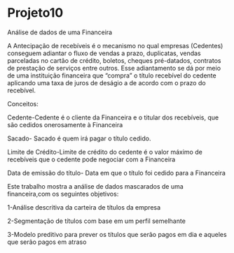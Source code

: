 # Projeto10
Análise de dados de uma Financeira

A Antecipação de recebíveis é o mecanismo no qual empresas (Cedentes) conseguem adiantar
o fluxo de vendas a prazo, duplicatas, vendas parceladas no cartão de crédito, boletos,
cheques pré-datados, contratos de prestação de serviços entre outros. Esse adiantamento se
dá por meio de uma instituição financeira que “compra” o título recebível do cedente aplicando uma
taxa de juros de deságio a de acordo com o prazo do recebível.

Conceitos:

Cedente-Cedente é o cliente da Financeira e o titular dos recebíveis, que são cedidos onerosamente à
Financeira

Sacado- Sacado é quem irá pagar o título cedido.

Limite de Crédito-Limite de crédito do cedente é o valor máximo de recebíveis que o cedente pode negociar com a
Financeira

Data de emissão do título- Data em que o título foi cedido para a Financeira

Este trabalho mostra a análise de dados mascarados de uma financeira,com os seguintes objetivos:

1-Análise descritiva da carteira de títulos da empresa

2-Segmentação de títulos com base em um perfil semelhante

3-Modelo preditivo para prever os títulos que serão pagos em dia e aqueles que serão pagos em atraso
